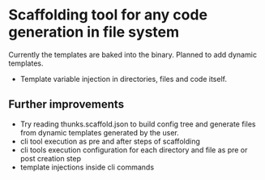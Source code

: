 # Scaffolding tool for any code generation in file system

Currently the templates are baked into the binary. Planned to add dynamic templates.

- Template variable injection in directories, files and code itself.

## Further improvements

- Try reading thunks.scaffold.json to build config tree and generate files from dynamic templates generated by the user.
- cli tool execution as pre and after steps of scaffolding
- cli tools execution configuration for each directory and file as pre or post creation step
- template injections inside cli commands
